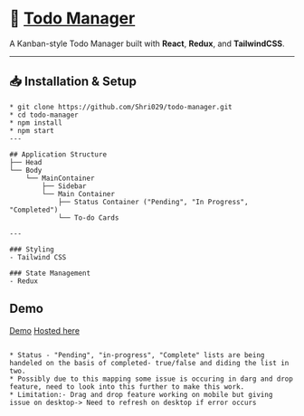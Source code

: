 # 🚀 **[Todo Manager](https://Shri029.github.io/todo-manager)**

A Kanban-style Todo Manager built with **React**, **Redux**, and **TailwindCSS**.

---

## 📥 Installation & Setup

```
* git clone https://github.com/Shri029/todo-manager.git
* cd todo-manager  
* npm install  
* npm start  
---

## Application Structure
├── Head
└── Body
    └── MainContainer
        ├── Sidebar
        └── Main Container
            ├── Status Container ("Pending", "In Progress", "Completed")
            └── To-do Cards

---

### Styling
- Tailwind CSS

### State Management
- Redux

```
## Demo 
[Demo](https://github.com/user-attachments/assets/56d28bae-e2c3-4bdc-9758-57dd799147e2)
[Hosted here](https://Shri029.github.io/todo-manager)


```

* Status - "Pending", "in-progress", "Complete" lists are being handeled on the basis of completed- true/false and diding the list in two.
* Possibly due to this mapping some issue is occuring in darg and drop feature, need to look into this further to make this work.
* Limitation:- Drag and drop feature working on mobile but giving issue on desktop-> Need to refresh on desktop if error occurs
 
